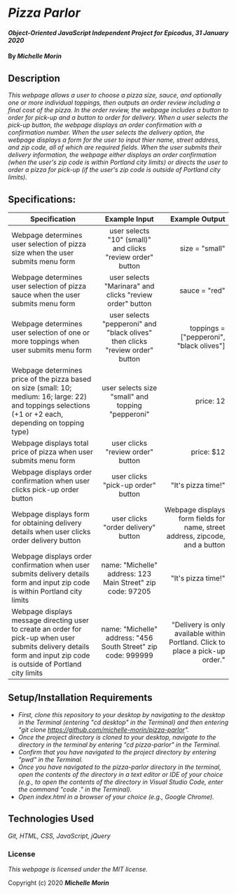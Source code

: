 # _Pizza Parlor_

#### _Object-Oriented JavaScript Independent Project for Epicodus_, _31 January 2020_

#### By _**Michelle Morin**_

## Description

_This webpage allows a user to choose a pizza size, sauce, and optionally one or more individual toppings, then outputs an order review including a final cost of the pizza. In the order review, the webpage includes a button to order for pick-up and a button to order for delivery. When a user selects the pick-up button, the webpage displays an order confirmation with a confirmation number. When the user selects the delivery option, the webpage displays a form for the user to input thier name, street address, and zip code, all of which are required fields. When the user submits their delivery information, the webpage either displays an order confirmation (when the user's zip code is within Portland city limits) or directs the user to order a pizza for pick-up (if the user's zip code is outside of Portland city limits)._

## Specifications:

| Specification | Example Input | Example Output |
| ------------- |:-------------:| --------------:|
| Webpage determines user selection of pizza size when the user submits menu form | user selects "10" (small)" and clicks "review order" button | size = "small" |
| Webpage determines user selection of pizza sauce when the user submits menu form | user selects "Marinara" and clicks "review order" button | sauce = "red" |
| Webpage determines user selection of one or more toppings when user submits menu form | user selects "pepperoni" and "black olives" then clicks "review order" button | toppings = ["pepperoni", "black olives"] |
| Webpage determines price of the pizza based on size (small: 10; medium: 16; large: 22) and toppings selections (+1 or +2 each, depending on topping type) | user selects size "small" and topping "pepperoni" | price: 12 |
| Webpage displays total price of pizza when user submits menu form | user clicks "review order" button | price: $12 |
| Webpage displays order confirmation when user clicks pick-up order button | user clicks "pick-up order" button | "It's pizza time!" |
| Webpage displays form for obtaining delivery details when user clicks order delivery button | user clicks "order delivery" button | Webpage displays form fields for name, street address, zipcode, and a button |
| Webpage displays order confirmation when user submits delivery details form and input zip code is within Portland city limits | name: "Michelle" address: 123 Main Street" zip code: 97205 | "It's pizza time!" |
| Webpage displays message directing user to create an order for pick-up when user submits delivery details form and input zip code is outside of Portland city limits | name: "Michelle" address: "456 South Street" zip code: 999999 | "Delivery is only available within Portland. Click to place a pick-up order." |


## Setup/Installation Requirements

* _First, clone this repository to your desktop by navigating to the desktop in the Terminal (entering "cd desktop" in the Terminal) and then entering "git clone https://github.com/michelle-morin/pizza-parlor"._
* _Once the project directory is cloned to your desktop, navigate to the directory in the terminal by entering "cd pizza-parlor" in the Terminal._
* _Confirm that you have navigated to the project directory by entering "pwd" in the Terminal._
* _Once you have navigated to the pizza-parlor directory in the terminal, open the contents of the directory in a text editor or IDE of your choice (e.g., to open the contents of the directory in Visual Studio Code, enter the command "code ." in the Terminal)._
* _Open index.html in a browser of your choice (e.g., Google Chrome)._

## Technologies Used

_Git, HTML, CSS, JavaScript, jQuery_

### License

*This webpage is licensed under the MIT license.*

Copyright (c) 2020 **_Michelle Morin_**
